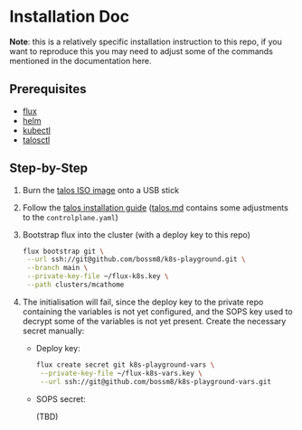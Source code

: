 # Installation Doc

**Note**: this is a relatively specific installation instruction to this repo,
if you want to reproduce this you may need to adjust some of the commands
mentioned in the documentation here.

## Prerequisites

- [flux](https://fluxcd.io/flux/installation/)
- [helm](https://helm.sh/docs/intro/install/)
- [kubectl](https://kubernetes.io/docs/tasks/tools/#kubectl)
- [talosctl](https://www.talos.dev/v1.9/talos-guides/install/talosctl/)

## Step-by-Step

1. Burn the [talos ISO image](https://www.talos.dev/v1.9/talos-guides/install/bare-metal-platforms/iso/) onto a USB stick
2. Follow the [talos installation guide](https://www.talos.dev/v1.9/introduction/getting-started/) ([talos.md](./talos.md) contains some adjustments to the `controlplane.yaml`)
3. Bootstrap flux into the cluster (with a deploy key to this repo)

   ```bash
   flux bootstrap git \
    --url ssh://git@github.com/bossm8/k8s-playground.git \
    --branch main \
    --private-key-file ~/flux-k8s.key \
    --path clusters/mcathome
   ```

4. The initialisation will fail, since the deploy key to the private repo
   containing the variables is not yet configured, and the SOPS key used to
   decrypt some of the variables is not yet present. Create the necessary secret
   manually:
  
   - Deploy key:

      ```bash
      flux create secret git k8s-playground-vars \
       --private-key-file ~/flux-k8s-vars.key \
       --url ssh://git@github.com/bossm8/k8s-playground-vars.git
      ```

   - SOPS secret:

      (TBD)
